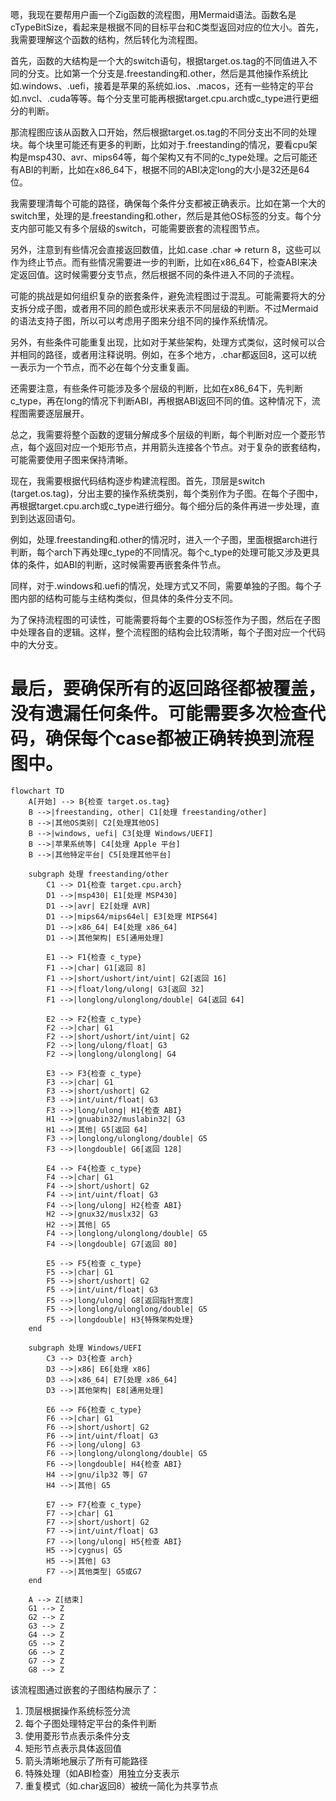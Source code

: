 嗯，我现在要帮用户画一个Zig函数的流程图，用Mermaid语法。函数名是cTypeBitSize，看起来是根据不同的目标平台和C类型返回对应的位大小。首先，我需要理解这个函数的结构，然后转化为流程图。

首先，函数的大结构是一个大的switch语句，根据target.os.tag的不同值进入不同的分支。比如第一个分支是.freestanding和.other，然后是其他操作系统比如.windows、.uefi，接着是苹果的系统如.ios、.macos，还有一些特定的平台如.nvcl、.cuda等等。每个分支里可能再根据target.cpu.arch或c_type进行更细分的判断。

那流程图应该从函数入口开始，然后根据target.os.tag的不同分支出不同的处理块。每个块里可能还有更多的判断，比如对于.freestanding的情况，要看cpu架构是msp430、avr、mips64等，每个架构又有不同的c_type处理。之后可能还有ABI的判断，比如在x86_64下，根据不同的ABI决定long的大小是32还是64位。

我需要理清每个可能的路径，确保每个条件分支都被正确表示。比如在第一个大的switch里，处理的是.freestanding和.other，然后是其他OS标签的分支。每个分支内部可能又有多个层级的switch，可能需要嵌套的流程图节点。

另外，注意到有些情况会直接返回数值，比如.case .char => return 8，这些可以作为终止节点。而有些情况需要进一步的判断，比如在x86_64下，检查ABI来决定返回值。这时候需要分支节点，然后根据不同的条件进入不同的子流程。

可能的挑战是如何组织复杂的嵌套条件，避免流程图过于混乱。可能需要将大的分支拆分成子图，或者用不同的颜色或形状来表示不同层级的判断。不过Mermaid的语法支持子图，所以可以考虑用子图来分组不同的操作系统情况。

另外，有些条件可能重复出现，比如对于某些架构，处理方式类似，这时候可以合并相同的路径，或者用注释说明。例如，在多个地方，.char都返回8，这可以统一表示为一个节点，而不必在每个分支重复画。

还需要注意，有些条件可能涉及多个层级的判断，比如在x86_64下，先判断c_type，再在long的情况下判断ABI，再根据ABI返回不同的值。这种情况下，流程图需要逐层展开。

总之，我需要将整个函数的逻辑分解成多个层级的判断，每个判断对应一个菱形节点，每个返回对应一个矩形节点，并用箭头连接各个节点。对于复杂的嵌套结构，可能需要使用子图来保持清晰。

现在，我需要根据代码结构逐步构建流程图。首先，顶层是switch (target.os.tag)，分出主要的操作系统类别，每个类别作为子图。在每个子图中，再根据target.cpu.arch或c_type进行细分。每个细分后的条件再进一步处理，直到到达返回语句。

例如，处理.freestanding和.other的情况时，进入一个子图，里面根据arch进行判断，每个arch下再处理c_type的不同情况。每个c_type的处理可能又涉及更具体的条件，如ABI的判断，这时候需要再嵌套条件节点。

同样，对于.windows和.uefi的情况，处理方式又不同，需要单独的子图。每个子图内部的结构可能与主结构类似，但具体的条件分支不同。

为了保持流程图的可读性，可能需要将每个主要的OS标签作为子图，然后在子图中处理各自的逻辑。这样，整个流程图的结构会比较清晰，每个子图对应一个代码中的大分支。

最后，要确保所有的返回路径都被覆盖，没有遗漏任何条件。可能需要多次检查代码，确保每个case都被正确转换到流程图中。
================================================
```mermaid
flowchart TD
    A[开始] --> B{检查 target.os.tag}
    B -->|freestanding, other| C1[处理 freestanding/other]
    B -->|其他OS类别| C2[处理其他OS]
    B -->|windows, uefi| C3[处理 Windows/UEFI]
    B -->|苹果系统等| C4[处理 Apple 平台]
    B -->|其他特定平台| C5[处理其他平台]

    subgraph 处理 freestanding/other
        C1 --> D1{检查 target.cpu.arch}
        D1 -->|msp430| E1[处理 MSP430]
        D1 -->|avr| E2[处理 AVR]
        D1 -->|mips64/mips64el| E3[处理 MIPS64]
        D1 -->|x86_64| E4[处理 x86_64]
        D1 -->|其他架构| E5[通用处理]

        E1 --> F1{检查 c_type}
        F1 -->|char| G1[返回 8]
        F1 -->|short/ushort/int/uint| G2[返回 16]
        F1 -->|float/long/ulong| G3[返回 32]
        F1 -->|longlong/ulonglong/double| G4[返回 64]

        E2 --> F2{检查 c_type}
        F2 -->|char| G1
        F2 -->|short/ushort/int/uint| G2
        F2 -->|long/ulong/float| G3
        F2 -->|longlong/ulonglong| G4

        E3 --> F3{检查 c_type}
        F3 -->|char| G1
        F3 -->|short/ushort| G2
        F3 -->|int/uint/float| G3
        F3 -->|long/ulong| H1{检查 ABI}
        H1 -->|gnuabin32/muslabin32| G3
        H1 -->|其他| G5[返回 64]
        F3 -->|longlong/ulonglong/double| G5
        F3 -->|longdouble| G6[返回 128]

        E4 --> F4{检查 c_type}
        F4 -->|char| G1
        F4 -->|short/ushort| G2
        F4 -->|int/uint/float| G3
        F4 -->|long/ulong| H2{检查 ABI}
        H2 -->|gnux32/muslx32| G3
        H2 -->|其他| G5
        F4 -->|longlong/ulonglong/double| G5
        F4 -->|longdouble| G7[返回 80]

        E5 --> F5{检查 c_type}
        F5 -->|char| G1
        F5 -->|short/ushort| G2
        F5 -->|int/uint/float| G3
        F5 -->|long/ulong| G8[返回指针宽度]
        F5 -->|longlong/ulonglong/double| G5
        F5 -->|longdouble| H3{特殊架构处理}
    end

    subgraph 处理 Windows/UEFI
        C3 --> D3{检查 arch}
        D3 -->|x86| E6[处理 x86]
        D3 -->|x86_64| E7[处理 x86_64]
        D3 -->|其他架构| E8[通用处理]

        E6 --> F6{检查 c_type}
        F6 -->|char| G1
        F6 -->|short/ushort| G2
        F6 -->|int/uint/float| G3
        F6 -->|long/ulong| G3
        F6 -->|longlong/ulonglong/double| G5
        F6 -->|longdouble| H4{检查 ABI}
        H4 -->|gnu/ilp32 等| G7
        H4 -->|其他| G5

        E7 --> F7{检查 c_type}
        F7 -->|char| G1
        F7 -->|short/ushort| G2
        F7 -->|int/uint/float| G3
        F7 -->|long/ulong| H5{检查 ABI}
        H5 -->|cygnus| G5
        H5 -->|其他| G3
        F7 -->|其他类型| G5或G7
    end

    A --> Z[结束]
    G1 --> Z
    G2 --> Z
    G3 --> Z
    G4 --> Z
    G5 --> Z
    G6 --> Z
    G7 --> Z
    G8 --> Z
``` 

该流程图通过嵌套的子图结构展示了：
1. 顶层根据操作系统标签分流
2. 每个子图处理特定平台的条件判断
3. 使用菱形节点表示条件分支
4. 矩形节点表示具体返回值
5. 箭头清晰地展示了所有可能路径
6. 特殊处理（如ABI检查）用独立分支表示
7. 重复模式（如.char返回8）被统一简化为共享节点